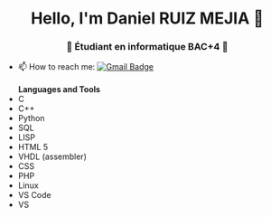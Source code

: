 <h1 align="center"> Hello, I'm Daniel RUIZ MEJIA 👋 </h1>
<h3 align="center">🚀 Étudiant en informatique  BAC+4 🚀</h3>

- 📫 How to reach me: [![Gmail Badge](https://img.shields.io/badge/-Gmail-c14438?style=flat-square&logo=Gmail&logoColor=white&link=mailto:shuklaraghav321.com)](mailto:ruizmejiadaniel@gmail.com)
<br></br>
<b>Languages and Tools</b> 
- C
- C++
- Python
- SQL
- LISP
- HTML 5
- VHDL (assembler)
- CSS
- PHP
- Linux
- VS Code
- VS
  
<!--
**RMDanielMEx/RMDanielMEx** is a ✨ _special_ ✨ repository because its `README.md` (this file) appears on your GitHub profile.


Here are some ideas to get you started:

- 🔭 I’m currently working on ...
- 🌱 I’m currently learning ...
- 👯 I’m looking to collaborate on ...
- 🤔 I’m looking for help with ...
- 💬 Ask me about ...
- 📫 How to reach me: ...
- 😄 Pronouns: ...
- ⚡ Fun fact: ...
-->
